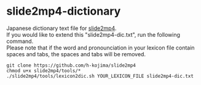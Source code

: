 # slide2mp4-dictionary
Japanese dictionary text file for [slide2mp4](https://github.com/h-kojima/slide2mp4).  
If you would like to extend this "slide2mp4-dic.txt", run the following command.  
Please note that if the word and pronounciation in your lexicon file contain spaces and tabs, the spaces and tabs will be removed.

```
git clone https://github.com/h-kojima/slide2mp4
chmod u+x slide2mp4/tools/*
./slide2mp4/tools/lexicon2dic.sh YOUR_LEXICON_FILE slide2mp4-dic.txt
```
